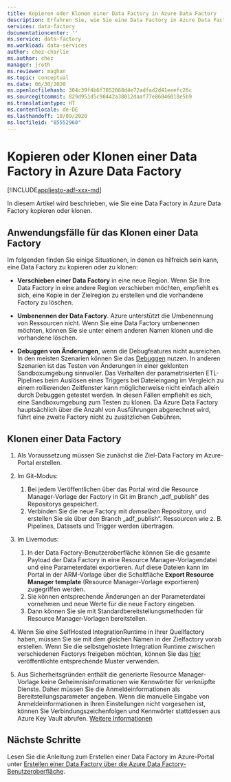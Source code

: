 ```yaml
---
title: Kopieren oder Klonen einer Data Factory in Azure Data Factory
description: Erfahren Sie, wie Sie eine Data Factory in Azure Data Factory kopieren oder klonen.
services: data-factory
documentationcenter: ''
ms.service: data-factory
ms.workload: data-services
author: chez-charlie
ms.author: chez
manager: jroth
ms.reviewer: maghan
ms.topic: conceptual
ms.date: 06/30/2020
ms.openlocfilehash: 304c39f4b6f7852068d4e72adfad2d41eeefc26c
ms.sourcegitcommit: 829d951d5c90442a38012daaf77e86046018e5b9
ms.translationtype: HT
ms.contentlocale: de-DE
ms.lasthandoff: 10/09/2020
ms.locfileid: "85552960"
---
```

# <a name="copy-or-clone-a-data-factory-in-azure-data-factory"></a>Kopieren oder Klonen einer Data Factory in Azure Data Factory

[!INCLUDE[appliesto-adf-xxx-md](includes/appliesto-adf-xxx-md.md)]

In diesem Artikel wird beschrieben, wie Sie eine Data Factory in Azure Data Factory kopieren oder klonen.

## <a name="use-cases-for-cloning-a-data-factory"></a>Anwendungsfälle für das Klonen einer Data Factory

Im folgenden finden Sie einige Situationen, in denen es hilfreich sein kann, eine Data Factory zu kopieren oder zu klonen:

- **Verschieben einer Data Factory** in eine neue Region. Wenn Sie Ihre Data Factory in eine andere Region verschieben möchten, empfiehlt es sich, eine Kopie in der Zielregion zu erstellen und die vorhandene Factory zu löschen.

- **Umbenennen der Data Factory**. Azure unterstützt die Umbenennung von Ressourcen nicht. Wenn Sie eine Data Factory umbenennen möchten, können Sie sie unter einem anderen Namen klonen und die vorhandene löschen.

- **Debuggen von Änderungen**, wenn die Debugfeatures nicht ausreichen. In den meisten Szenarien können Sie das [Debuggen](iterative-development-debugging.md) nutzen. In anderen Szenarien ist das Testen von Änderungen in einer geklonten Sandboxumgebung sinnvoller. Das Verhalten der parametrisierten ETL-Pipelines beim Auslösen eines Triggers bei Dateieingang im Vergleich zu einem rollierenden Zeitfenster kann möglicherweise nicht einfach allein durch Debuggen getestet werden. In diesen Fällen empfiehlt es sich, eine Sandboxumgebung zum Testen zu klonen. Da Azure Data Factory hauptsächlich über die Anzahl von Ausführungen abgerechnet wird, führt eine zweite Factory nicht zu zusätzlichen Gebühren.

## <a name="how-to-clone-a-data-factory"></a>Klonen einer Data Factory

1. Als Voraussetzung müssen Sie zunächst die Ziel-Data Factory im Azure-Portal erstellen.

1. Im Git-Modus:
    1. Bei jedem Veröffentlichen über das Portal wird die Resource Manager-Vorlage der Factory in Git im Branch „adf\_publish“ des Repositorys gespeichert.
    1. Verbinden Sie die neue Factory mit _demselben_ Repository, und erstellen Sie sie über den Branch „adf\_publish“. Ressourcen wie z. B. Pipelines, Datasets und Trigger werden übertragen.

1. Im Livemodus:
    1. In der Data Factory-Benutzeroberfläche können Sie die gesamte Payload der Data Factory in eine Resource Manager-Vorlagendatei und eine Parameterdatei exportieren. Auf diese Dateien kann im Portal in der ARM-Vorlage über die Schaltfläche **Export Resource Manager template** (Resource Manager-Vorlage exportieren) zugegriffen werden.
    1. Sie können entsprechende Änderungen an der Parameterdatei vornehmen und neue Werte für die neue Factory eingeben.
    1. Dann können Sie sie mit Standardbereitstellungsmethoden für Resource Manager-Vorlagen bereitstellen.

1. Wenn Sie eine SelfHosted IntegrationRuntime in Ihrer Quellfactory haben, müssen Sie sie mit dem gleichen Namen in der Zielfactory vorab erstellen. Wenn Sie die selbstgehostete Integration Runtime zwischen verschiedenen Factorys freigeben möchten, können Sie das [hier](create-shared-self-hosted-integration-runtime-powershell.md) veröffentlichte entsprechende Muster verwenden.

1. Aus Sicherheitsgründen enthält die generierte Resource Manager-Vorlage keine Geheimnisinformationen wie Kennwörter für verknüpfte Dienste. Daher müssen Sie die Anmeldeinformationen als Bereitstellungsparameter angeben. Wenn die manuelle Eingabe von Anmeldeinformationen in Ihren Einstellungen nicht vorgesehen ist, können Sie Verbindungszeichenfolgen und Kennwörter stattdessen aus Azure Key Vault abrufen. [Weitere Informationen](store-credentials-in-key-vault.md)

## <a name="next-steps"></a>Nächste Schritte

Lesen Sie die Anleitung zum Erstellen einer Data Factory im Azure-Portal unter [Erstellen einer Data Factory über die Azure Data Factory-Benutzeroberfläche](quickstart-create-data-factory-portal.md).
